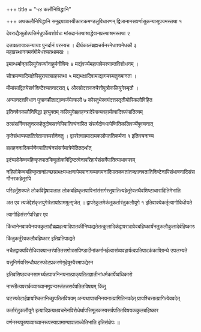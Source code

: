 +++
title = "५४ कलौनिषिद्धानि"

+++
अथकलौनिषिद्धानि समुद्रयात्रास्वीकारःकमण्डलुविधारणम् द्विजानामसवर्णासुकन्यासूपयमस्तथा १

देवराद्यैःसुतोत्पत्तिर्मधुपर्केपशोर्वधः मांसदानंतथाश्राद्धेवानप्रस्थाश्रमस्तथा २

दत्ताक्षतायाःकन्यायाः पुनर्दानं परस्यच । दीर्घकालंब्रह्मचर्यनरमेधाश्वमेधकौ ३ महाप्रस्थानगमनंगोमेधश्चतथामखः ।

इमान्धर्मान्‌कलियुगेवर्ज्यानाहुर्मनीषिणः ४ मद्यंवर्ज्यमहापापेमरणान्तविशोधनम् ।

सौत्रामण्यादियज्ञेपिसुरापात्रग्रहस्तथा ५ मद्यभक्षादिवामाद्यागमस्यतुनमानता ।

मीमांसाद्वितयेसर्वशिष्टैश्चतनादरात् ६ औरसोदत्तकश्चैत्तौपुत्रौकलियुगेस्मृतौ ।

अन्यानदशविधान पुत्रान्क्रीताद्यान्वर्जयेत्कलौ ७ कौस्तुभेस्वयंदत्तस्तृतीयोपिकलौविहित

इतिनवैवकलौनिषिद्धा इत्युक्तम् कलियुगेब्रह्महन्त्रादेरेवाव्यवहार्यत्वादिरूपंपातित्यम्

तत्संसर्गिणस्तुनरकहेतुदोषसत्त्वेपिपातित्यंनास्ति संसर्गदोषःपापेष्वितिकलिवर्ज्येषुवचनात्

कृतेसंभाष्यपततित्रेतायास्पर्शनेनतु । द्वापरेत्वन्नमादायकलौपततिकर्मणा १ इतिवचनाच्च

ब्रह्महननादिकर्मणैवपातित्यंनसंसर्गमात्रेणेतितदर्थात्

इदंचलोकेष्वबहिष्कृतपातकिषुलोकविद्विष्टत्वेनापरिहार्यसंसर्गेपातित्याभावपरम्

नहिलोकेष्वबहिष्कृतानांप्रच्छन्नाभक्ष्यभक्षणापेयपानागम्यागमनादिपातकवतांतज्ज्ञानवतातिशिष्टेनापिसंभाषणादिसंसर्गोनरकहेतुरपि

परिहर्तुंशक्यते लोकविद्वेषापातात लोकबहिष्कृतपापिनांसंसर्गस्तुपातित्यहेतुरेवतथैवशिष्टाचारादितिमेभाति

अत एव त्यजेद्देशंकृतयुगेत्रेतायांग्राममुत्सृजेत् । द्वापरेकुलमेकंतुकर्तारंतुकलौयुगे १ इतिवाक्येकर्तृत्यागोविधीयते

त्यागोहिसंसर्गपरिहार एव

किंचानेनवाक्येनयत्रकुलादौब्रह्महत्यादिपातकीनिष्पद्यतेतत्कुलादिकंद्वापरादावेवबहिष्कार्यंनतुकलौकुलादेर्बहिष्कारः

किंतुकर्तुरेवकलौबहिष्कार इतिप्रतिपाद्यते

नचैतद्वाक्यविरोधिवाक्यान्तरंपतितसगोत्रसपिण्डादीनांकर्मानर्हत्वासंव्यवहार्यत्वप्रतिपादकंकापिग्रन्थे उपलभ्यते

यत्तुनिर्णयसिन्धौघटस्फोटप्रकरणेगृहेषुस्वैरमापद्येरन

इतिवसिष्ठवचनसामर्थ्यतपात्रनिनयनात्प्राक्‌पतितज्ञातीनांधर्मकार्येष्वधिकारो

नास्तीत्यपरार्कव्याख्यानमुपन्यस्तंतन्नसर्वपतितविषयम् किंतु

घटस्फोटार्हप्रायश्चित्तानिच्छुपतितविषयम् अन्यथापात्रनिनयनात्प्रागितिनवदेत् प्रायश्चित्तात्प्रागित्येववदेत्

कर्तारंतुकलौयुगे इत्यादिप्रत्यक्षवचनेनविरोधेर्थापत्तिमूलकस्यसर्वपतितविषयककुलबहिष्कार

वर्णनस्यपुरुषव्याख्यानरूपस्याप्रामाण्यापाताच्चेतिभाति इतिसंक्षेपः ॥

